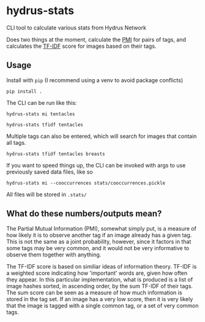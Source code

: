 # hydrus-stats
CLI tool to calculate various stats from Hydrus Network

Does two things at the moment, calculate the [PMI](https://en.wikipedia.org/wiki/Pointwise_mutual_information) for pairs of tags, and calculates the [TF-IDF](https://en.wikipedia.org/wiki/Tf%E2%80%93idf) score for images based on their tags.

## Usage

Install with `pip` (I recommend using a venv to avoid package conflicts)

`pip install .`

The CLI can be run like this:

`hydrus-stats mi tentacles`

`hydrus-stats tfidf tentacles`

Multiple tags can also be entered, which will search for images that contain all tags.

`hydrus-stats tfidf tentacles breasts`

If you want to speed things up, the CLI can be invoked with args to use previously saved data files, like so

`hydrus-stats mi --cooccurrences stats/cooccurrences.pickle`

All files will be stored in `.stats/`

## What do these numbers/outputs mean?

The Partial Mutual Information (PMI), somewhat simply put, is a measure of how likely it is to observe another tag if an image already has a given tag.
This is not the same as a joint probability, however, since it factors in that some tags may be very common, and it would not be very informative to observe
them together with anything. 

The TF-IDF score is based on similiar ideas of information theory. TF-IDF is a weighted score indicating how 'important' words are, given how often they appear.
In this particular implementation, what is produced is a list of image hashes sorted, in ascending order, by the sum 
TF-IDF of their tags. The sum score can be seen as a measure of how much information is stored in the tag set. If an image has a very low score, then it is
very likely that the image is tagged with a single common tag, or a set of very common tags.
